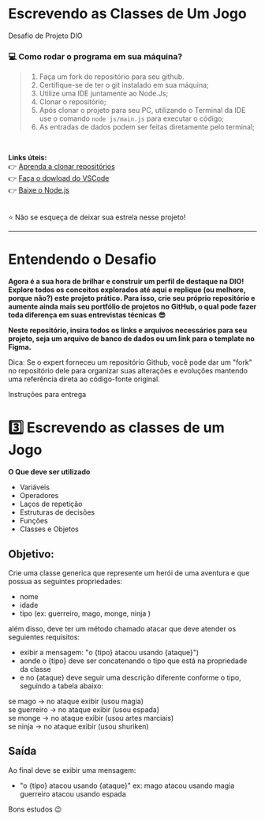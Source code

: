 # Escrevendo as Classes de Um Jogo
Desafio de Projeto DIO

### :computer: Como rodar o programa em sua máquina?

>1. Faça um fork do repositório para seu github.
>2. Certifique-se de ter o git instalado em sua máquina;
>3. Utilize uma IDE juntamente ao Node.Js;
>4. Clonar o repositório;
>5. Após clonar o projeto para seu PC, utilizando o Terminal da IDE use o comando `node js/main.js` para executar o código;
>6. As entradas de dados podem ser feitas diretamente pelo terminal;

<br>

**Links úteis:**<br>
:point_right: [Aprenda a clonar repositórios](https://docs.github.com/en/repositories/creating-and-managing-repositories/cloning-a-repository) <br>
:point_right: [Faça o dowload do VSCode](https://code.visualstudio.com/download) <br>
:point_right: [Baixe o Node.js](https://nodejs.org/en/download/current) <br><br>

⭐ Não se esqueça de deixar sua estrela nesse projeto!
<hr>

# Entendendo o Desafio
 
**Agora é a sua hora de brilhar e construir um perfil de destaque na DIO! Explore todos os conceitos explorados até aqui e replique (ou melhore, porque não?) este projeto prático. Para isso, crie seu próprio repositório e aumente ainda mais seu portfólio de projetos no GitHub, o qual pode fazer toda diferença em suas entrevistas técnicas 😎**
 
**Neste repositório, insira todos os links e arquivos necessários para seu projeto, seja um arquivo de banco de dados ou um link para o template no Figma.**
 
Dica: Se o expert forneceu um repositório Github, você pode dar um "fork" no repositório dele para organizar suas alterações e evoluções mantendo uma referência direta ao código-fonte original.
 
Instruções para entrega
# 3️⃣ Escrevendo as classes de um Jogo

**O Que deve ser utilizado**

- Variáveis
- Operadores
- Laços de repetição
- Estruturas de decisões
- Funções
- Classes e Objetos

## Objetivo:

Crie uma classe generica que represente um herói de uma aventura e que possua as seguintes propriedades:

- nome
- idade
- tipo (ex: guerreiro, mago, monge, ninja )

além disso, deve ter um método chamado atacar que deve atender os seguientes requisitos:

- exibir a mensagem: "o {tipo} atacou usando {ataque}")
- aonde o {tipo} deve ser concatenando o tipo que está na propriedade da classe
- e no {ataque} deve seguir uma descrição diferente conforme o tipo, seguindo a tabela abaixo:

se mago -> no ataque exibir (usou magia)<br>
se guerreiro -> no ataque exibir (usou espada)<br>
se monge -> no ataque exibir (usou artes marciais)<br>
se ninja -> no ataque exibir (usou shuriken)<br>

## Saída

Ao final deve se exibir uma mensagem:

- "o {tipo} atacou usando {ataque}"
  ex: mago atacou usando magia
  guerreiro atacou usando espada
 

 
Bons estudos 😉
